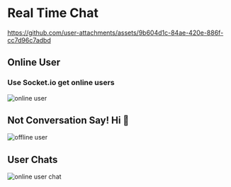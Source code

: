 # Real Time Chat

https://github.com/user-attachments/assets/9b604d1c-84ae-420e-886f-cc7d96c7adbd

## Online User
### Use Socket.io get online users
![online user](https://github.com/user-attachments/assets/1a82c3e2-1175-4fd1-944e-1fa1d6a4311c)

## Not Conversation Say! Hi 👋
![offline user](https://github.com/user-attachments/assets/9079d239-7c43-4fb3-ab88-78b23be3c77c)

## User Chats
![online user chat](https://github.com/user-attachments/assets/4e2198d2-f3ce-4ff4-89bf-64f39c807447)
